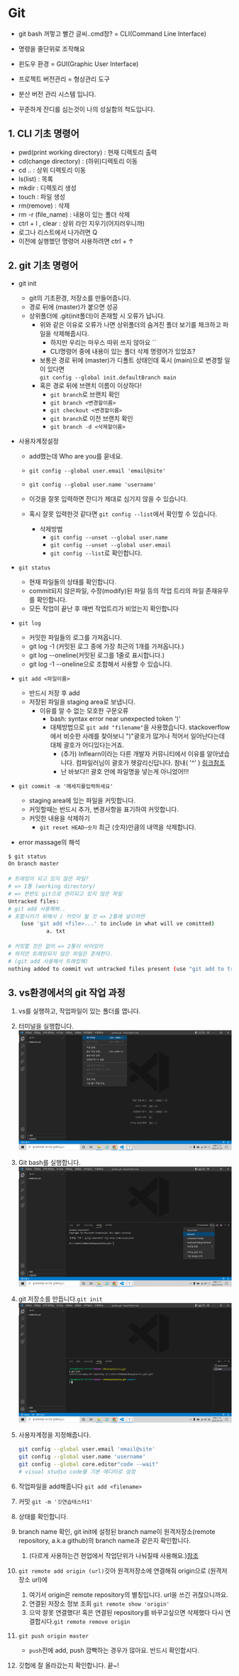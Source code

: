 # Git

- git bash 꺼멓고 빨간 글씨..cmd창? = CLI(Command Line Interface)  

- 명령을 줄단위로 조작해요  

- 윈도우 환경 = GUI(Graphic User Interface)  

- 프로젝트 버전관리 = 형상관리 도구  

- 분산 버전 관리 시스템 입니다.  
- 꾸준하게 잔디를 심는것이 나의 성실함의 척도입니다.  

## 1. CLI 기초 명령어

- pwd(print working directory)  : 현재 디렉토리 출력  
- cd(change directory) : (하위)디렉토리 이동  
- cd .. : 상위 디렉토리 이동  
- ls(list) : 목록  
- mkdir : 디렉토리 생성  
- touch : 파일 생성  
- rm(remove) : 삭제  
- rm -r (file_name) : 내용이 있는 폴더 삭제  
- ctrl + l , clear : 상위 라인 지우기(어지러우니까)  
- 로그나 리스트에서 나가려면 Q
- 이전에 실행했던 명령어 사용하려면 ctrl + ↑

## 2. git 기초 명령어

- git init  
  - git의 기초환경, 저장소를 만들어줍니다.  
  - 경로 뒤에 (master)가 붙으면 성공  
  - 상위폴더에 .git(init폴더)이 존재할 시 오류가 납니다.  
    - 위와 같은 이유로 오류가 나면 상위폴더의 숨겨진 폴더 보기를 체크하고 파일을 삭제해줍시다.  
      - 하지만 우리는 마우스 따위 쓰지 않아요 ``
      - CLI명령어 중에 내용이 있는 폴더 삭제 명령어가 있었죠?
    - 보통은 경로 뒤에 (master)가 디폴트 상태인데 혹시 (main)으로 변경할 일이 있다면   
      `git config --global init.defaultBranch main`  
    - 혹은 경로 뒤에 브랜치 이름이 이상하다!   
      - `git branch`로 브랜치 확인  
      - `git branch <변경할이름>`  
      - `git checkout <변경할이름> ` 
      - `git branch`로 이전 브랜치 확인  
      - `git branch -d <삭제할이름>`  

- 사용자계정설정  

  - add했는데 Who are you를 묻네요.  

  - `git config --global user.email 'email@site'`  
  - `git config --global user.name 'username' ` 
  - 이것을 잘못 입력하면 잔디가 제대로 심기지 않을 수 있습니다.  
  - 혹시 잘못 입력한것 같다면 `git config --list`에서 확인할 수 있습니다.  
    - 삭제방법  
      - `git config --unset --global user.name ` 
      - `git config --unset --global user.email ` 
      - `git config --list`로 확인합니다.  

- `git status ` 

  - 현재 파일들의 상태를 확인합니다.  
  - commit되지 않은파일, 수정(modify)된 파일 등의 작업 트리의 파일 존재유무를 확인합니다.  
  - 모든 작업이 끝난 후 매번 작업트리가 비었는지 확인합니다  

- `git log ` 

  - 커밋한 파일들의 로그를 가져옵니다.  
  - git log -1 (커밋된 로그 중에 가장 최근의 1개를 가져옵니다.)  
  - git log --oneline(커밋된 로그를 1줄로 표시합니다.)  
  - git log -1 --oneline으로 조합해서 사용할 수 있습니다.  

- `git add <파일이름>  ` 

  - 반드시 저장 후 add
  - 저장된 파일을 staging area로 보냅니다.  
    - 이유를 알 수 없는 모호한 구문오류  
      - bash: syntax error near unexpected token ')'  
      - 대체방법으로 `git add "filename"`을 사용했습니다. stackoverflow에서 비슷한 사례를 찾아보니  ")"괄호가 많거나 적어서 일어난다는데 대체 괄호가 어디있다는거죠.  
        - (추가) Inflearn이라는 다른 개발자 커뮤니티에서 이유를 알아냈습니다. 컴파일러님이 괄호가 헷갈리신답니다. 참내( '^' ) [링크참조](https://www.inflearn.com/questions/37096)  
        - 난 바보다!! 괄호 안에 파일명을 넣는게 아니었어!!!

- `git commit -m '메세지를입력하세요'`  
  - staging area에 있는 파일을 커밋합니다.  
  - 커밋할때는 반드시 추가, 변경사항을 표기하여 커밋합니다.  
  - 커밋한 내용을 삭제하기  
    -  `git reset HEAD~숫자` 최근 (숫자)만큼의 내역을 삭제합니다.   
  
- error massage의 해석  

``` bash
$ git status
On branch master

# 트래킹이 되고 있지 않은 파일?
# => 1통 (working directory)
# => 한번도 git으로 관리되고 있지 않은 파일
Untracked files:
# git add 사용해봐..
# 포함시키기 위해서 / 커밋이 될 것 => 2통에 넣으려면
	(use 'git add <file>...' to include in what will ve comitted)
			a. txt
			
# 커밋할 것은 없어 => 2통이 비어있어
# 하지만 트래킹되지 않은 파일은 존재한다.
# (git add 사용해서 트래킹해)
nothing added to commit vut untracked files present (use "git add to track")
```

## 3. vs환경에서의 git 작업 과정

1. vs를 실행하고, 작업파일이 있는 폴더를 엽니다.  

2. 터미널을 실행합니다.  
   ![image-20220705191102065](Git.assets/image-20220705191102065.png)

3. Git bash를 실행합니다.  
   ![image-20220705191234568](Git.assets/image-20220705191234568.png)
   
4. git 저장소를 만듭니다.`git init`  
   ![image-20220705191355824](Git.assets/image-20220705191355824.png)

5. 사용자계정을 지정해줍니다.  

   ``` bash
   git config --global user.email 'email@site'
   git config --global user.name 'username'
   git config --global core.editor"code --wait"
   # visual studio code를 기본 에디터로 설정
   ```

6. 작업파일을 add해줍니다 `git add <filename>`    

8. 커밋 `git -m '깃연습테스터1' `   

9. 상태를 확인합니다.   

9. branch name 확인, git init에 설정된 branch name이 원격저장소(remote repository, a.k.a github)의 branch name과 같은지 확인합니다.  

   1. (다르게 사용하는건 현업에서 작업단위가 나눠질때 사용해요.)[참조 ](https://backlog.com/git-tutorial/kr/stepup/stepup1_1.html)  

10. `git remote add origin (url)`깃아 원격저장소에 연결해줘 origin으로 (원격저장소 url)에  

    1. 여기서 origin은 remote repository의 별칭입니다. url을 쓰긴 귀찮으니까요. 
    2. 연결된 저장소 정보 조회 `git remote show 'origin'`   
    2. 으악 잘못 연결했다! 혹은 연결된 repository를 바꾸고싶으면 삭제했다 다시 연결합시다.`git remote remove origin`  
    
11. `git push origin master`  

    - `push`전에 add, push 깜빡하는 경우가 많아요. 반드시 확인합시다.  

12. 깃헙에 잘 올라갔는지 확인합니다. 끝~!  
